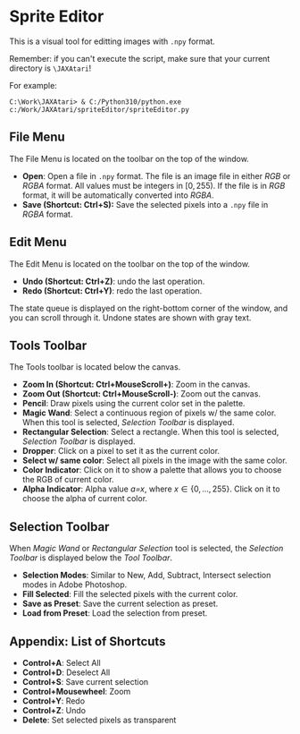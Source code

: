 # Sprite Editor
This is a visual tool for editting images with `.npy` format. 

Remember: if you can't execute the script, make sure that your current directory is `\JAXAtari`! 

For example:
```
C:\Work\JAXAtari> & C:/Python310/python.exe c:/Work/JAXAtari/spriteEditor/spriteEditor.py
```

## File Menu

The File Menu is located on the toolbar on the top of the window.

* **Open**: Open a file in `.npy` format. The file is an image file in either *RGB* or *RGBA* format. All values must be integers in $[0,255)$. If the file is in *RGB* format, it will be automatically converted into *RGBA*.
* **Save (Shortcut: Ctrl+S):**  Save the selected pixels into a `.npy` file in *RGBA* format.

## Edit Menu

The Edit Menu is located on the toolbar on the top of the window.

* **Undo (Shortcut: Ctrl+Z)**: undo the last operation.
* **Redo (Shortcut: Ctrl+Y)**: redo the last operation.

The state queue is displayed on the right-bottom corner of the window, and you can scroll through it. Undone states are shown with gray text.

## Tools Toolbar

The Tools toolbar is located below the canvas.

* **Zoom In (Shortcut: Ctrl+MouseScroll+)**: Zoom in the canvas.
* **Zoom Out (Shortcut: Ctrl+MouseScroll-)**: Zoom out the canvas.
* **Pencil**: Draw pixels using the current color set in the palette.
* **Magic Wand**: Select a continuous region of pixels w/ the same color. When this tool is selected, *Selection Toolbar* is displayed.
* **Rectangular Selection**: Select a rectangle. When this tool is selected, *Selection Toolbar* is displayed.
* **Dropper**: Click on a pixel to set it as the current color.
* **Select w/ same color**: Select all pixels in the image with the same color.
* **Color Indicator**: Click on it to show a palette that allows you to choose the RGB of current color.
* **Alpha Indicator**: Alpha value *a=x*, where $x \in \{0, ..., 255\}$. Click on it to choose the alpha of current color.

## Selection Toolbar

When *Magic Wand* or *Rectangular Selection* tool is selected, the *Selection Toolbar* is displayed below the *Tool Toolbar*.

* **Selection Modes**: Similar to New, Add, Subtract, Intersect selection modes in Adobe Photoshop.
* **Fill Selected**: Fill the selected pixels with the current color.
* **Save as Preset**: Save the current selection as preset.
* **Load from Preset**: Load the selection from preset.

## Appendix: List of Shortcuts
* **Control+A**: Select All 
* **Control+D**: Deselect All
* **Control+S**: Save current selection
* **Control+Mousewheel**: Zoom
* **Control+Y**: Redo
* **Control+Z**: Undo
* **Delete**: Set selected pixels as transparent


